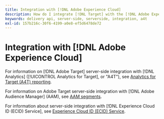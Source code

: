 ```yaml
---
title: Integration with [!DNL Adobe Experience Cloud]
description: How do I integrate [!DNL Target] with the [!DNL Adobe Experience Cloud]?
keywords: delivery api, server-side, serverside, integration, a4t
exl-id: 157b216c-30f6-4199-a0e8-ef5d6478de72
---
```

# Integration with [!DNL Adobe Experience Cloud]

For information on [!DNL Adobe Target] server-side integration with [!DNL Analytics] ([!UICONTROL Analytics for Target], or "A4T"), see [Analytics for Target (A4T) reporting](/help/dev/implement/server-side/sdk-guides/integration-with-experience-cloud/a4t-reporting.md).

For information on Adobe Target server-side integration with [!DNL Adobe Audience Manager] (AAM), see [AAM segments](/help/dev/implement/server-side/sdk-guides/integration-with-experience-cloud/aam-segments.md).

For information about server-side integration with [!DNL Experience Cloud ID (ECID) Service], see [Experience Cloud ID (ECID) Service](/help/dev/implement/server-side/sdk-guides/integration-with-experience-cloud/ecid.md).
